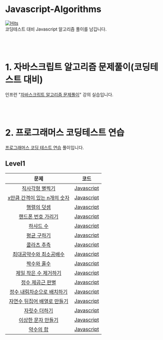 # Javascript-Algorithms  
[![Hits](https://hits.seeyoufarm.com/api/count/incr/badge.svg?url=https%3A%2F%2Fgithub.com%2Faeroej%2FJavascript-Algorithms&count_bg=%2379C83D&title_bg=%23555555&icon=counter-strike.svg&icon_color=%23E7E7E7&title=hits&edge_flat=false)](https://hits.seeyoufarm.com)  
코딩테스트 대비 Javascript 알고리즘 풀이를 남깁니다.  
<br>
<br>
<br>  
# 1. 자바스크립트 알고리즘 문제풀이(코딩테스트 대비)  
인프런 "[자바스크립트 알고리즘 문제풀이](https://www.inflearn.com/course/%EC%9E%90%EB%B0%94%EC%8A%A4%ED%81%AC%EB%A6%BD%ED%8A%B8-%EC%95%8C%EA%B3%A0%EB%A6%AC%EC%A6%98-%EB%AC%B8%EC%A0%9C%ED%92%80%EC%9D%B4/dashboard)" 강의 실습입니다.  
<br>
<br>
<br>  
# 2. 프로그래머스 코딩테스트 연습  
[프로그래머스 코딩 테스트 연습](https://programmers.co.kr/learn/challenges) 풀이입니다.  
## Level1  
|문제|코드|
|:---:|:---:|
|[직사각형 별찍기](https://programmers.co.kr/learn/courses/30/lessons/12969)|[Javascript](https://github.com/aeroej/Javascript-Algorithms/blob/main/programmers/level1/%EC%A7%81%EC%82%AC%EA%B0%81%ED%98%95%EB%B3%84%EC%B0%8D%EA%B8%B0.js)|
|[x만큼 간격이 있는 n개의 숫자](https://programmers.co.kr/learn/courses/30/lessons/12954)|[Javascript](https://github.com/aeroej/Javascript-Algorithms/blob/main/programmers/level1/x%EB%A7%8C%ED%81%BC%EA%B0%84%EA%B2%A9%EC%9D%B4%EC%9E%88%EB%8A%94n%EA%B0%9C%EC%9D%98%EC%88%AB%EC%9E%90.js)|
|[행렬의 덧셈](https://programmers.co.kr/learn/courses/30/lessons/12950)|[Javascript](https://github.com/aeroej/Javascript-Algorithms/blob/main/programmers/level1/%ED%96%89%EB%A0%AC%EC%9D%98%EB%8D%A7%EC%85%88.js)|
|[핸드폰 번호 가리기](https://programmers.co.kr/learn/courses/30/lessons/12948)|[Javascript](https://github.com/aeroej/Javascript-Algorithms/blob/main/programmers/level1/%ED%95%B8%EB%93%9C%ED%8F%B0%EB%B2%88%ED%98%B8%EA%B0%80%EB%A6%AC%EA%B8%B0.js)|
|[하샤드 수](https://programmers.co.kr/learn/courses/30/lessons/12947)|[Javascript](https://github.com/aeroej/Javascript-Algorithms/blob/main/programmers/level1/%ED%95%98%EC%83%A4%EB%93%9C%EC%88%98.js)|
|[평균 구하기](https://programmers.co.kr/learn/courses/30/lessons/12944)|[Javascript](https://github.com/aeroej/Javascript-Algorithms/blob/main/programmers/level1/%ED%8F%89%EA%B7%A0%EA%B5%AC%ED%95%98%EA%B8%B0.js)|
|[콜라츠 추측](https://programmers.co.kr/learn/courses/30/lessons/12943)|[Javascript](https://github.com/aeroej/Javascript-Algorithms/blob/main/programmers/level1/%EC%BD%9C%EB%9D%BC%EC%B8%A0%EC%B6%94%EC%B8%A1.js)|
|[최대공약수와 최소공배수](https://programmers.co.kr/learn/courses/30/lessons/12940)|[Javascript](https://github.com/aeroej/Javascript-Algorithms/blob/main/programmers/level1/%EC%B5%9C%EB%8C%80%EA%B3%B5%EC%95%BD%EC%88%98%EC%99%80%EC%B5%9C%EC%86%8C%EA%B3%B5%EB%B0%B0%EC%88%98.js)|
|[짝수와 홀수](https://programmers.co.kr/learn/courses/30/lessons/12937)|[Javascript]()|
|[제일 작은 수 제거하기](https://programmers.co.kr/learn/courses/30/lessons/12935)|[Javascript]()|
|[정수 제곱근 판별](https://programmers.co.kr/learn/courses/30/lessons/12934)|[Javascript]()|
|[정수 내림차순으로 배치하기](https://programmers.co.kr/learn/courses/30/lessons/12933)|[Javascript]()|
|[자연수 뒤집어 배열로 만들기](https://programmers.co.kr/learn/courses/30/lessons/12932)|[Javascript]()|
|[자릿수 더하기](https://programmers.co.kr/learn/courses/30/lessons/12931)|[Javascript]()|
|[이상한 문자 만들기](https://programmers.co.kr/learn/courses/30/lessons/12930)|[Javascript]()|
|[약수의 합](https://programmers.co.kr/learn/courses/30/lessons/12928)|[Javascript]()|
